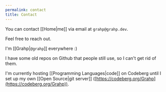 ```yaml
---
permalink: contact
title: Contact
---
```


You can contact [[Home|me]] via email at `grahp@grahp.dev`.

Feel free to reach out.

I'm [[Grahp|`@grahp`]] everywhere :)

I have some old repos on Github that people still use, so I can't get rid of them.

I'm currently hosting [[Programming Languages|code]] on Codeberg until I set up my own [[Open Source|git server]] ([https://codeberg.org/Grahp](https://codeberg.org/Grahp)).
